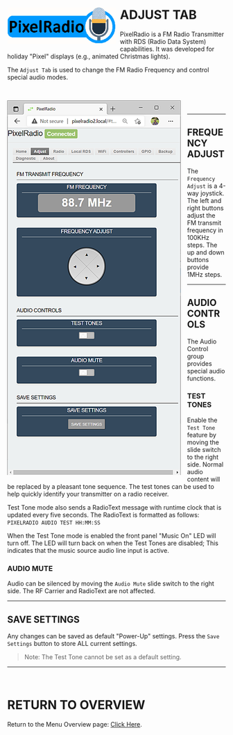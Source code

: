 # <img style="padding-right: 10px; padding-bottom: 5px;" align="left" src="../Images/RadioLogo300.gif" width="250">

# ADJUST TAB

PixelRadio is a FM Radio Transmitter with RDS (Radio Data System) capabilities.
It was developed for holiday "Pixel" displays (e.g., animated Christmas lights).

The `Adjust Tab` is used to change the FM Radio Frequency and control special audio modes.

&nbsp;&nbsp;&nbsp;

<span>

<img style="padding-right: 15px; padding-bottom: 5px;" align="left" src="../Images/adjustTab1_400.png" width="400">

</span>

&nbsp;&nbsp;&nbsp;

---

## FREQUENCY ADJUST

The ``Frequency Adjust`` is a 4-way joystick.
The left and right buttons adjust the FM transmit frequency in 100KHz steps.
The up and down buttons provide 1MHz steps.

---

## AUDIO CONTROLS

The Audio Control group provides special audio functions.

### TEST TONES

Enable the ``Test Tone`` feature by moving the slide switch to the right side.
Normal audio content will be replaced by a pleasant tone sequence.
The test tones can be used to help quickly identify your transmitter on a radio receiver.

Test Tone mode also sends a RadioText message with runtime clock that is updated every five seconds.
The RadioText is formatted as follows:\
`PIXELRADIO AUDIO TEST HH:MM:SS`

When the Test Tone mode is enabled the front panel "Music On" LED will turn off.
The LED will turn back on when the Test Tones are disabled;
This indicates that the music source audio line input is active.

### AUDIO MUTE
Audio can be silenced by moving the ``Audio Mute`` slide switch to the right side.
The RF Carrier and RadioText are not affected.

---

## SAVE SETTINGS

Any changes can be saved as default "Power-Up" settings.
Press the ``Save Settings`` button to store ALL current settings.

>Note: The Test Tone cannot be set as a default setting.

---

&nbsp;&nbsp;&nbsp;

# RETURN TO OVERVIEW

<span>Return to the Menu Overview page: [Click Here](./Overview.md).</span>
